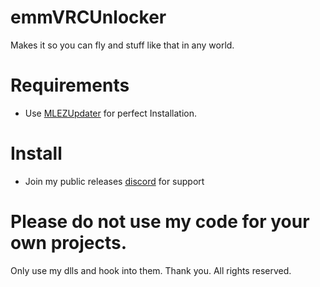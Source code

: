# emmVRCUnlocker
 Makes it so you can fly and stuff like that in any world.
 
# Requirements
- Use [MLEZUpdater](https://github.com/l-404-l/MLEZUpdater) for perfect Installation.

# Install
- Join my public releases [discord](https://discord.gg/PMmbwc2) for support

# Please do not use my code for your own projects.
Only use my dlls and hook into them. Thank you.
All rights reserved.
